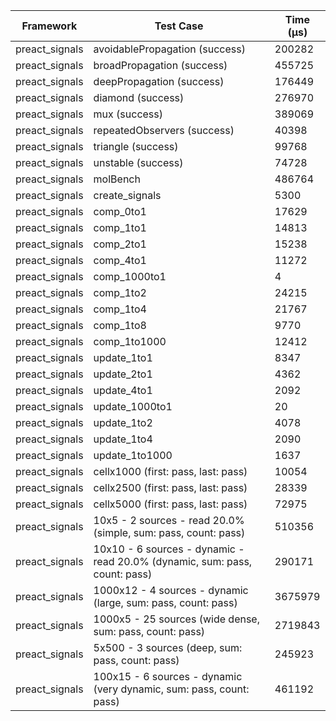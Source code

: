 | Framework | Test Case | Time (μs) |
| --- | --- | --- |
| preact_signals | avoidablePropagation (success) | 200282 |
| preact_signals | broadPropagation (success) | 455725 |
| preact_signals | deepPropagation (success) | 176449 |
| preact_signals | diamond (success) | 276970 |
| preact_signals | mux (success) | 389069 |
| preact_signals | repeatedObservers (success) | 40398 |
| preact_signals | triangle (success) | 99768 |
| preact_signals | unstable (success) | 74728 |
| preact_signals | molBench | 486764 |
| preact_signals | create_signals | 5300 |
| preact_signals | comp_0to1 | 17629 |
| preact_signals | comp_1to1 | 14813 |
| preact_signals | comp_2to1 | 15238 |
| preact_signals | comp_4to1 | 11272 |
| preact_signals | comp_1000to1 | 4 |
| preact_signals | comp_1to2 | 24215 |
| preact_signals | comp_1to4 | 21767 |
| preact_signals | comp_1to8 | 9770 |
| preact_signals | comp_1to1000 | 12412 |
| preact_signals | update_1to1 | 8347 |
| preact_signals | update_2to1 | 4362 |
| preact_signals | update_4to1 | 2092 |
| preact_signals | update_1000to1 | 20 |
| preact_signals | update_1to2 | 4078 |
| preact_signals | update_1to4 | 2090 |
| preact_signals | update_1to1000 | 1637 |
| preact_signals | cellx1000 (first: pass, last: pass) | 10054 |
| preact_signals | cellx2500 (first: pass, last: pass) | 28339 |
| preact_signals | cellx5000 (first: pass, last: pass) | 72975 |
| preact_signals | 10x5 - 2 sources - read 20.0% (simple, sum: pass, count: pass) | 510356 |
| preact_signals | 10x10 - 6 sources - dynamic - read 20.0% (dynamic, sum: pass, count: pass) | 290171 |
| preact_signals | 1000x12 - 4 sources - dynamic (large, sum: pass, count: pass) | 3675979 |
| preact_signals | 1000x5 - 25 sources (wide dense, sum: pass, count: pass) | 2719843 |
| preact_signals | 5x500 - 3 sources (deep, sum: pass, count: pass) | 245923 |
| preact_signals | 100x15 - 6 sources - dynamic (very dynamic, sum: pass, count: pass) | 461192 |
